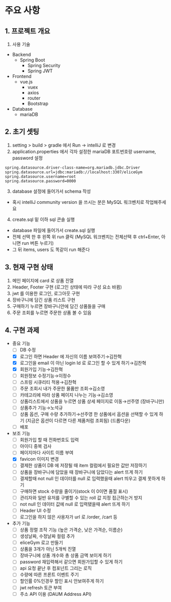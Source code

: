 # 주요 사항

## 1. 프로젝트 개요
1. 사용 기술
- Backend
  - Spring Boot
    - Spring Security
    - Spring JWT
- Frontend
  - vue.js 
    - vuex
    - axios
    - router
    - Bootstrap
- Database
  - mariaDB

## 2. 초기 셋팅
1. setting > build > gradle 에서 Run -> intelliJ 로 변경
2. application.properties 에서 각자 설정한 mariaDB 포트번호랑 username, password 설정
```
spring.datasource.driver-class-name=org.mariadb.jdbc.Driver
spring.datasource.url=jdbc:mariadb://localhost:3307/eliceGym
spring.datasource.username=root
spring.datasource.password=0000
```
3. database 설정에 들어가서 schema 작성
- 혹시 intelliJ community version 을 쓰시는 분은 MySQL 워크벤치로 작업해주세요



4. create.sql 밑 이하 sql 콘솔 실행

- database 파일에 들어가서 create.sql 실행                                            
- 전체 선택 한 후 왼쪽 위 run 클릭 (MySQL 워크벤치는 전체선택 후 ctrl+Enter, 아니면 run 버튼 누르기)
- 그 뒤 items, users 도 똑같이 run 해준다


## 3. 현재 구현 상태
1. 메인 페이지에 card 로 상품 진열
2. Header, Footer 구현 (로그인 상태에 따라 구성 요소 바뀜)
3. jwt 를 이용한 로그인, 로그아웃 구현
4. 장바구니에 담긴 상품 리스트 구현
5. 구매하기 누르면 장바구니안에 담긴 상품들을 구매
6. 주문 조회를 누르면 주문한 상품 볼 수 있음

## 4. 구현 과제
- 중요 기능
  - [ ]  DB 수정
  - [x]  로그인 하면 Header 에 자신의 이름 보여주기→김찬혁
  - [x]  로그인을 email 이 아닌 login Id 로 로그인 할 수 있게 하기→김찬혁
  - [x]  회원가입 기능→김찬혁
  - [ ]  회원정보 수정기능→이정수
  - [ ]  스프링 시큐리티 적용→김찬혁
  - [ ]  주문 조회시 내가 주문한 물품만 조회→김소영
  - [ ]  카테고리에 따라 상품 페이지 나누는 기능→김소영
  - [ ]  상품리스트에서 상품을 누르면 상품 상세 페이지로 이동→선주영 (장바구니만)
  - [ ]  상품추가 기능→노석규
  - [ ]  상품 옵션, 구매 수량 추가하기→선주영 한 상품에서 옵션을 선택할 수 있게 하기 (지금은 옵션이 다르면 다른 제품처럼 조회됨) (드롭다운)
  - [ ]  배포
- 보조 기능
  - [ ]  회원가입 할 때 전화번호도 입력
  - [ ]  아이디 중복 검사
  - [ ]  페이지마다 사이트 이름 부여
  - [x]  favicon 이미지 변경
  - [ ]  결제한 상품이 DB 에 저장될 때 item 컬럼에서 필요한 값만 저장하기
  - [ ]  상품을 장바구니에 담았을 때 장바구니에 담았다는 alert 뜨게 하기
  - [ ]  결제할때 not null 인 데이터를 null 로 입력했을때 alert 띄우고 결제 못하게 하기
  - [ ]  구매하면 stock 수량을 줄이기(stock 이 0이면 품절 표시)
  - [ ]  관리자와 일반 유저를 구별할 수 있는 roll 값 지정        접근하는거 방지
  - [ ]  not null 인 데이터 값에 null 로 입력됐을때 alert 뜨게 하기
  - [ ]  Header UI 수정
  - [ ]  로그인을 하지 않은 사용자가 url 로 /order, /cart 등
- 추가 기능
  - [ ]  상품 정렬 조작 기능 (높은 가격순, 낮은 가격순, 이름순)
  - [ ]  생성날짜, 수정날짜 컬럼 추가
  - [ ]  eliceGym 로고 만들기
  - [ ]  상품을 3개가 아닌 5개씩 진열
  - [ ]  장바구니에 상품 개수와 총 상품 금액 보이게 하기
  - [ ]  password 재입력해서 같으면 회원가입할 수 있게 하기
  - [ ]  api 요청 끝난 후 컴포넌트 그리는 로직
  - [ ]  수량에 따른 프론트 이벤트 주기
  - [ ]  할인률 0%인경우 할인 표시 안보여주게 하기
  - [ ]  jwt refresh 토큰 부여
  - [ ]  주소 API 이용 (DAUM Address API)
